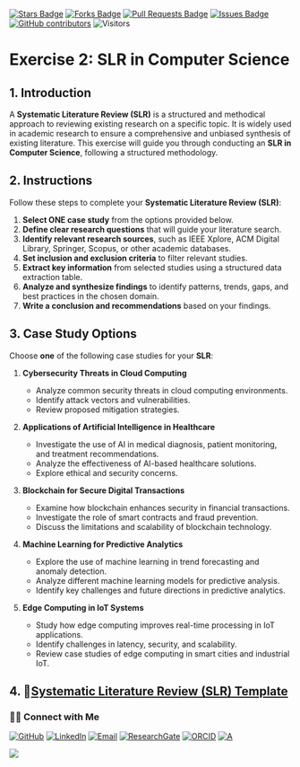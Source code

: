 <a href="https://github.com/drshahizan/short-course/stargazers"><img src="https://img.shields.io/github/stars/drshahizan/short-course" alt="Stars Badge"/></a>
<a href="https://github.com/drshahizan/short-course/network/members"><img src="https://img.shields.io/github/forks/drshahizan/short-course" alt="Forks Badge"/></a>
<a href="https://github.com/drshahizan/short-course/pulls"><img src="https://img.shields.io/github/issues-pr/drshahizan/short-course" alt="Pull Requests Badge"/></a>
<a href="https://github.com/drshahizan/short-course"><img src="https://img.shields.io/github/issues/drshahizan/short-course" alt="Issues Badge"/></a>
<a href="https://github.com/drshahizan/short-course/graphs/contributors"><img alt="GitHub contributors" src="https://img.shields.io/github/contributors/drshahizan/short-course?color=2b9348"></a>
![Visitors](https://api.visitorbadge.io/api/visitors?path=https%3A%2F%2Fgithub.com%2Fdrshahizan%2Fshort-course&labelColor=%23d9e3f0&countColor=%23697689&style=flat)

# Exercise 2: SLR in Computer Science

## 1. Introduction

A **Systematic Literature Review (SLR)** is a structured and methodical approach to reviewing existing research on a specific topic. It is widely used in academic research to ensure a comprehensive and unbiased synthesis of existing literature. This exercise will guide you through conducting an **SLR in Computer Science**, following a structured methodology.

## 2. Instructions

Follow these steps to complete your **Systematic Literature Review (SLR)**:

1. **Select ONE case study** from the options provided below.
2. **Define clear research questions** that will guide your literature search.
3. **Identify relevant research sources**, such as IEEE Xplore, ACM Digital Library, Springer, Scopus, or other academic databases.
4. **Set inclusion and exclusion criteria** to filter relevant studies.
5. **Extract key information** from selected studies using a structured data extraction table.
6. **Analyze and synthesize findings** to identify patterns, trends, gaps, and best practices in the chosen domain.
7. **Write a conclusion and recommendations** based on your findings.

## 3. Case Study Options

Choose **one** of the following case studies for your **SLR**:

1. **Cybersecurity Threats in Cloud Computing**  
   - Analyze common security threats in cloud computing environments.
   - Identify attack vectors and vulnerabilities.
   - Review proposed mitigation strategies.

2. **Applications of Artificial Intelligence in Healthcare**  
   - Investigate the use of AI in medical diagnosis, patient monitoring, and treatment recommendations.
   - Analyze the effectiveness of AI-based healthcare solutions.
   - Explore ethical and security concerns.

3. **Blockchain for Secure Digital Transactions**  
   - Examine how blockchain enhances security in financial transactions.
   - Investigate the role of smart contracts and fraud prevention.
   - Discuss the limitations and scalability of blockchain technology.

4. **Machine Learning for Predictive Analytics**  
   - Explore the use of machine learning in trend forecasting and anomaly detection.
   - Analyze different machine learning models for predictive analysis.
   - Identify key challenges and future directions in predictive analytics.

5. **Edge Computing in IoT Systems**  
   - Study how edge computing improves real-time processing in IoT applications.
   - Identify challenges in latency, security, and scalability.
   - Review case studies of edge computing in smart cities and industrial IoT.

## 4. 📕[Systematic Literature Review (SLR) Template](https://github.com/drshahizan/short-course/blob/main/workshop/25slr/images/MSO_Exer1_SLR.docx)

### 🙌🏻 Connect with Me
<p align="left">
    <a href="https://github.com/drshahizan" target="_blank"><img alt="GitHub" src="https://img.shields.io/badge/-@drshahizan-181717?style=flat-square&logo=GitHub&logoColor=white"></a>
    <a href="https://www.linkedin.com/in/drshahizan" target="_blank"><img alt="LinkedIn" src="https://img.shields.io/badge/-drshahizan-blue?style=flat-square&logo=Linkedin&logoColor=white&link=https://www.linkedin.com/in/drshahizan/"></a>
    <a href="mailto:shahizan@utm.my" target="_blank"><img alt="Email" src="https://img.shields.io/badge/-shahizan@utm.my-c14438?style=flat-square&logo=Gmail&logoColor=white&link=mailto:shahizan@utm.my.com"></a>
    <a href="https://www.researchgate.net/profile/Mohd-Othman-28" target="_blank"><img alt="ResearchGate" src="https://img.shields.io/badge/-ResearchGate-00CCBB?style=flat-square&logo=ResearchGate&logoColor=white"></a>
    <a href="https://orcid.org/0000-0003-4261-1873" target="_blank"><img alt="ORCID" src="https://img.shields.io/badge/-ORCID-A6CE39?style=flat-square&logo=ORCID&logoColor=white"></a> 
 <a href="https://visitorbadge.io/status?path=https%3A%2F%2Fgithub.com%2Fdrshahizan" target="_blank"><img alt="A" src="https://api.visitorbadge.io/api/visitors?path=https%3A%2F%2Fgithub.com%2Fdrshahizan&labelColor=%23697689&countColor=%23555555&style=plastic"></a>
 
![](https://hit.yhype.me/github/profile?user_id=81284918)
</p>


